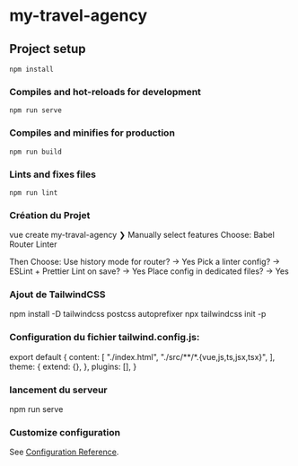 # my-travel-agency

## Project setup
```
npm install
```

### Compiles and hot-reloads for development
```
npm run serve
```

### Compiles and minifies for production
```
npm run build
```

### Lints and fixes files
```
npm run lint
```

### Création du Projet
vue create my-traval-agency
❯ Manually select features
Choose:
Babel
Router
Linter

Then Choose:
Use history mode for router? → Yes
Pick a linter config? → ESLint + Prettier
Lint on save? → Yes
Place config in dedicated files? → Yes

### Ajout de TailwindCSS
npm install -D tailwindcss postcss autoprefixer
npx tailwindcss init -p

### Configuration du fichier tailwind.config.js:
export default {
  content: [
    "./index.html",
    "./src/**/*.{vue,js,ts,jsx,tsx}",
  ],
  theme: {
    extend: {},
  },
  plugins: [],
}

### lancement du serveur
npm run serve

### Customize configuration
See [Configuration Reference](https://cli.vuejs.org/config/).
